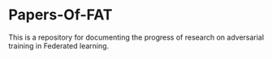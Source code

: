 # Papers-Of-FAT
This is a repository for documenting the progress of research on adversarial training in Federated learning.
